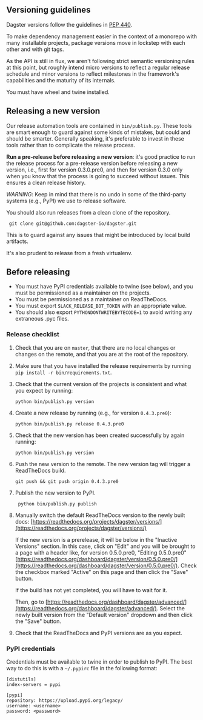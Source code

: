 ## Versioning guidelines

Dagster versions follow the guidelines in [PEP 440](https://www.python.org/dev/peps/pep-0440/).

To make dependency management easier in the context of a monorepo with many installable projects,
package versions move in lockstep with each other and with git tags.

As the API is still in flux, we aren't following strict semantic versioning rules at this point, but
roughly intend micro versions to reflect a regular release schedule and minor versions to reflect
milestones in the framework's capabilities and the maturity of its internals.

You must have wheel and twine installed.

## Releasing a new version

Our release automation tools are contained in `bin/publish.py`. These tools are smart enough to
guard against some kinds of mistakes, but could and should be smarter. Generally speaking, it's
preferable to invest in these tools rather than to complicate the release process.

**Run a pre-release before releasing a new version**: it's good practice to run the release process
for a pre-release version before releasing a new version, i.e., first for version 0.3.0.pre0, and
then for version 0.3.0 only when you know that the process is going to succeed without issues.
This ensures a clean release history.

_WARNING_: Keep in mind that there is no undo in some of the third-party systems (e.g., PyPI) we use to
release software.

You should also run releases from a clean clone of the repository.

     git clone git@github.com:dagster-io/dagster.git

This is to guard against any issues that might be introduced by local build artifacts.

It's also prudent to release from a fresh virtualenv.

## Before releasing
- You must have PyPI credentials available to twine (see below), and you must be permissioned as a
  maintainer on the projects.
- You must be permissioned as a maintainer on ReadTheDocs.
- You must export `SLACK_RELEASE_BOT_TOKEN` with an appropriate value.
- You should also export `PYTHONDONTWRITEBYTECODE=1` to avoid writing any extraneous .pyc files.

### Release checklist

1.  Check that you are on `master`, that there are no local changes or changes on the remote, and
    that you are at the root of the repository.

2.  Make sure that you have installed the release requirements by running
    `pip install -r bin/requirements.txt`.

3.  Check that the current version of the projects is consistent and what you expect by running:

        python bin/publish.py version

4.  Create a new release by running (e.g., for version `0.4.3.pre0`):

        python bin/publish.py release 0.4.3.pre0

5.  Check that the new version has been created successfully by again running:

        python bin/publish.py version

6.  Push the new version to the remote. The new version tag will trigger a ReadTheDocs build.

        git push && git push origin 0.4.3.pre0

7.  Publish the new version to PyPI.

         python bin/publish.py publish

8.  Manually switch the default ReadTheDocs version to the newly built docs:
    [https://readthedocs.org/projects/dagster/versions/](https://readthedocs.org/projects/dagster/versions/)

    If the new version is a prerelease, it will be below in the "Inactive Versions" section. In
    this case, click on "Edit" and you will be brought to a page with a header like, for version
    0.5.0.pre0, "Editing 0.5.0.pre0"
    [https://readthedocs.org/dashboard/dagster/version/0.5.0.pre0/](https://readthedocs.org/dashboard/dagster/version/0.5.0.pre0/).
    Check the checkbox marked "Active" on this page and then click the "Save" button.

    If the build has not yet completed, you will have to wait for it.

    Then, go to
    [https://readthedocs.org/dashboard/dagster/advanced/](https://readthedocs.org/dashboard/dagster/advanced/).
    Select the newly built version from the "Default version" dropdown and then click the "Save"
    button.

9.  Check that the ReadTheDocs and PyPI versions are as you expect.

### PyPI credentials

Credentials must be available to twine in order to publish to PyPI. The best way to do this is
with a `~/.pypirc` file in the following format:

    [distutils]
    index-servers = pypi

    [pypi]
    repository: https://upload.pypi.org/legacy/
    username: <username>
    password: <password>
